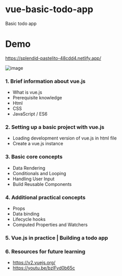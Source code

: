 # vue-basic-todo-app
Basic todo app

# Demo
https://splendid-pastelito-48cdd4.netlify.app/

![image](https://user-images.githubusercontent.com/22068429/200039539-93c36ee4-207c-4425-8f92-0de365e9d7a5.png)

### 1. Brief information about vue.js
 - What is vue.js
 - Prerequisite knowledge
  - Html
  - CSS
  - JavaScript / ES6
### 2. Setting up a basic project with vue.js
  - Loading development version of vue.js in html file
  - Create a vue.js instance
### 3. Basic core concepts
  - Data Rendering
  - Conditionals and Looping
  - Handling User Input
  - Build Reusable Components
### 4. Additional practical concepts
  - Props
  - Data binding
  - Lifecycle hooks
  - Computed Properties and Watchers
  ### 5. Vue.js in practice | Building a todo app
### 6. Resources for future learning
- https://v2.vuejs.org/
- https://youtu.be/bzlFvd0b65c
